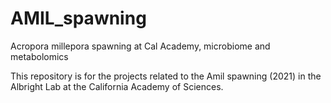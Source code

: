 # AMIL_spawning
Acropora millepora spawning at Cal Academy, microbiome and metabolomics

This repository is for the projects related to the Amil spawning (2021) in the Albright Lab at the California Academy of Sciences. 
